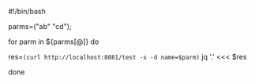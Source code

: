 #!/bin/bash

parms=("ab" "cd");

for parm in ${parms[@]}
do

res=`(curl http://localhost:8081/test -s -d name=$parm)`
jq '.' <<< $res 

done






